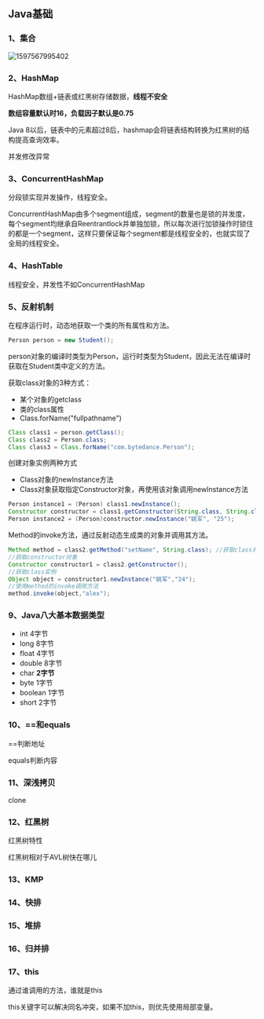 ## Java基础

### 1、集合

![1597567995402](C:\Users\Yao\AppData\Local\Temp\1597567995402.png)

### 2、HashMap

HashMap数组+链表或红黑树存储数据，**线程不安全**

**数组容量默认时16，负载因子默认是0.75**

Java 8以后，链表中的元素超过8后，hashmap会将链表结构转换为红黑树的结构提高查询效率。

并发修改异常

### 3、ConcurrentHashMap

分段锁实现并发操作，线程安全。

ConcurrentHashMap由多个segment组成，segment的数量也是锁的并发度，每个segment均继承自Reentrantlock并单独加锁，所以每次进行加锁操作时锁住的都是一个segment，这样只要保证每个segment都是线程安全的，也就实现了全局的线程安全。

### 4、HashTable

线程安全，并发性不如ConcurrentHashMap

### 5、反射机制

在程序运行时，动态地获取一个类的所有属性和方法。

```java
Person person = new Student();
```

person对象的编译时类型为Person，运行时类型为Student，因此无法在编译时获取在Student类中定义的方法。

获取class对象的3种方式：

- 某个对象的getclass
- 类的class属性
- Class.forName("fullpathname")

```java
Class class1 = person.getClass();
Class class2 = Person.class;
Class class3 = Class.forName("com.bytedance.Person");
```

创建对象实例两种方式

- Class对象的newInstance方法
- Class对象获取指定Constructor对象，再使用该对象调用newInstance方法

```java
Person instance1 = (Person) class1.newInstance();
Constructor constructor = class1.getConstructor(String.class, String.class);
Person instance2 = (Person)constructor.newInstance("姚军", "25");
```

Method的invoke方法，通过反射动态生成类的对象并调用其方法。

```java
Method method = class2.getMethod("setName", String.class); //获取class对象中的setname方法
//获取constructor对象
Constructor constructor1 = class2.getConstructor();
//获取class实例
Object object = constructor1.newInstance("姚军","24");
//使用method的invoke调用方法
method.invoke(object,"alex");
```



### 9、Java八大基本数据类型

- int 4字节
- long 8字节
- float 4字节
- double 8字节
- char **2字节**
- byte 1字节
- boolean 1字节
- short   2字节

### 10、==和equals

==判断地址

equals判断内容



### 11、深浅拷贝

clone



### 12、红黑树

红黑树特性

红黑树相对于AVL树快在哪儿



### 13、KMP



### 14、快排



### 15、堆排



### 16、归并排



### 17、this

通过谁调用的方法，谁就是this

this关键字可以解决同名冲突，如果不加this，则优先使用局部变量。